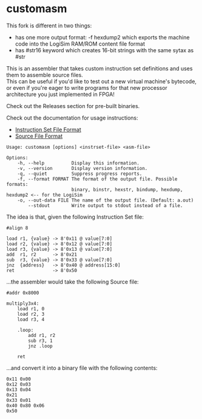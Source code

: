 # customasm
This fork is different in two things:
  - has one more output format: -f hexdump2 which exports the machine code into the LogiSim RAM/ROM content file format
  - has #str16 keyword which creates 16-bit strings with the same sytax as #str
  
This is an assembler that takes custom instruction set definitions
and uses them to assemble source files.  
This can be useful if you'd like to test out a new virtual machine's bytecode,
or even if you're eager to write programs for that new processor architecture 
you just implemented in FPGA!

Check out the Releases section for pre-built binaries.  
  
Check out the documentation for usage instructions:
- [Instruction Set File Format](/doc/instrset.md)
- [Source File Format](/doc/src.md)

```
Usage: customasm [options] <instrset-file> <asm-file>

Options:
    -h, --help          Display this information.
    -v, --version       Display version information.
    -q, --quiet         Suppress progress reports.
    -f, --format FORMAT The format of the output file. Possible formats:
                        binary, binstr, hexstr, bindump, hexdump, hexdump2 <-- for the LogiSim
    -o, --out-data FILE The name of the output file. (Default: a.out)
        --stdout        Write output to stdout instead of a file.
```

The idea is that, given the following Instruction Set file:

```
#align 8

load r1, {value} -> 8'0x11 @ value[7:0]
load r2, {value} -> 8'0x12 @ value[7:0]
load r3, {value} -> 8'0x13 @ value[7:0]
add  r1, r2      -> 8'0x21
sub  r3, {value} -> 8'0x33 @ value[7:0]
jnz  {address}   -> 8'0x40 @ address[15:0]
ret              -> 8'0x50
```

...the assembler would take the following Source file:

```
#addr 0x8000

multiply3x4:
	load r1, 0
	load r2, 3
	load r3, 4
	
	.loop:
		add r1, r2
		sub r3, 1
		jnz .loop
	
	ret
```

...and convert it into a binary file with the following contents:

```
0x11 0x00
0x12 0x03
0x13 0x04
0x21
0x33 0x01
0x40 0x80 0x06
0x50
```
